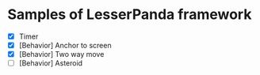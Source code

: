 # Samples of LesserPanda framework

- [x] Timer
- [x] [Behavior] Anchor to screen
- [x] [Behavior] Two way move
- [ ] [Behavior] Asteroid
